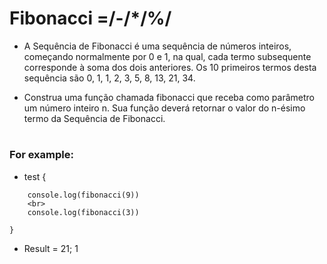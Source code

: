 # Fibonacci =/-/*/%/

- A Sequência de Fibonacci é uma sequência de números inteiros, 
começando normalmente por 0 e 1, na qual, cada termo subsequente corresponde à soma dos dois anteriores. 
Os 10 primeiros termos desta sequência são 0, 1, 1, 2, 3, 5, 8, 13, 21, 34.

- Construa uma função chamada fibonacci que receba como parâmetro um número inteiro n. Sua função deverá retornar o valor do n-ésimo termo da Sequência de Fibonacci.

# 
<h3>For example:</h3> 

- test {
```
    console.log(fibonacci(9))
    <br>
    console.log(fibonacci(3))

}
```
- Result = 21; 1

# 

